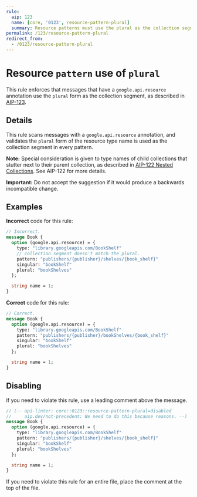 ```yaml
---
rule:
  aip: 123
  name: [core, '0123', resource-pattern-plural]
  summary: Resource patterns must use the plural as the collection segment
permalink: /123/resource-pattern-plural
redirect_from:
  - /0123/resource-pattern-plural
---
```


# Resource `pattern` use of `plural`

This rule enforces that messages that have a `google.api.resource` annotation
use the `plural` form as the collection segment, as described in [AIP-123][].

## Details

This rule scans messages with a `google.api.resource` annotation, and validates
the `plural` form of the resource type name is used as the collection segment
in every pattern.

**Note:** Special consideration is given to type names of child collections that
stutter next to their parent collection, as described in
[AIP-122 Nested Collections][nested]. See AIP-122 for more details.

**Important:** Do not accept the suggestion if it would produce a backwards
incompatible change.

## Examples

**Incorrect** code for this rule:

```proto
// Incorrect.
message Book {
  option (google.api.resource) = {
    type: "library.googleapis.com/BookShelf"
    // collection segment doesn't match the plural.
    pattern: "publishers/{publisher}/shelves/{book_shelf}"
    singular: "bookShelf"
    plural: "bookShelves"
  };

  string name = 1;
}
```

**Correct** code for this rule:

```proto
// Correct.
message Book {
  option (google.api.resource) = {
    type: "library.googleapis.com/BookShelf"
    pattern: "publishers/{publisher}/bookShelves/{book_shelf}"
    singular: "bookShelf"
    plural: "bookShelves"
  };

  string name = 1;
}
```

## Disabling

If you need to violate this rule, use a leading comment above the message.

```proto
// (-- api-linter: core::0123::resource-pattern-plural=disabled
//     aip.dev/not-precedent: We need to do this because reasons. --)
message Book {
  option (google.api.resource) = {
    type: "library.googleapis.com/BookShelf"
    pattern: "publishers/{publisher}/shelves/{book_shelf}"
    singular: "bookShelf"
    plural: "bookShelves"
  };

  string name = 1;
}
```

If you need to violate this rule for an entire file, place the comment at the
top of the file.

[aip-123]: http://aip.dev/123
[aip.dev/not-precedent]: https://aip.dev/not-precedent
[nested]: https://aip.dev/122#nested-collections

